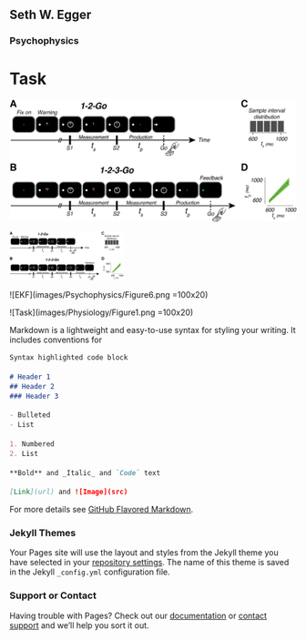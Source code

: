 ## Seth W. Egger


### Psychophysics
# Task
![1-2-Go & 1-2-3-Go](images/Psychophysics/Figure1.png)

<img src="images/Psychophysics/Figure1.png" alt="1-2-Go & 1-2-3-Go" style="width: 200px;"/>

![EKF](images/Psychophysics/Figure6.png =100x20)


![Task](images/Physiology/Figure1.png =100x20)

Markdown is a lightweight and easy-to-use syntax for styling your writing. It includes conventions for

```markdown
Syntax highlighted code block

# Header 1
## Header 2
### Header 3

- Bulleted
- List

1. Numbered
2. List

**Bold** and _Italic_ and `Code` text

[Link](url) and ![Image](src)
```

For more details see [GitHub Flavored Markdown](https://guides.github.com/features/mastering-markdown/).

### Jekyll Themes

Your Pages site will use the layout and styles from the Jekyll theme you have selected in your [repository settings](https://github.com/swegger/swegger.github.io/settings). The name of this theme is saved in the Jekyll `_config.yml` configuration file.

### Support or Contact

Having trouble with Pages? Check out our [documentation](https://help.github.com/categories/github-pages-basics/) or [contact support](https://github.com/contact) and we’ll help you sort it out.
